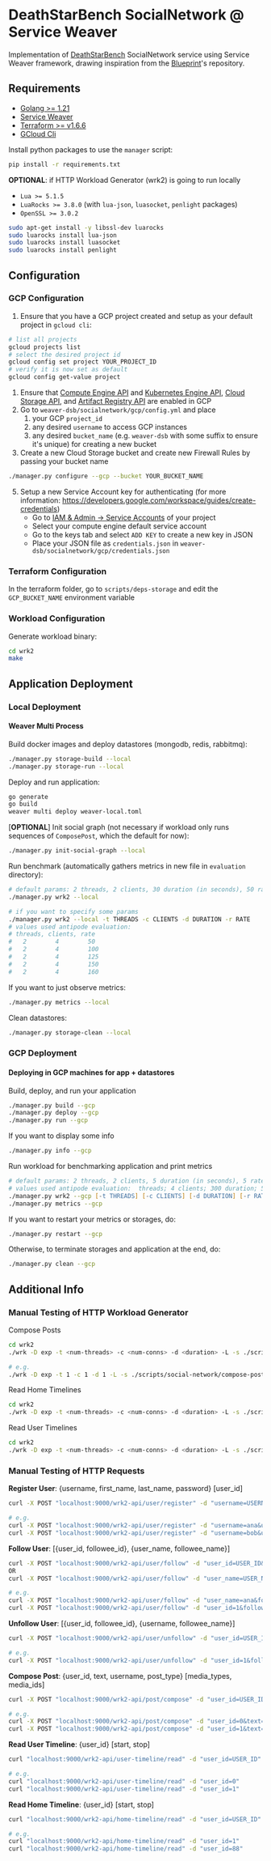 # DeathStarBench SocialNetwork @ Service Weaver

Implementation of [DeathStarBench](https://github.com/delimitrou/DeathStarBench) SocialNetwork service using Service Weaver framework, drawing inspiration from the [Blueprint](https://gitlab.mpi-sws.org/cld/blueprint)'s repository.

## Requirements

- [Golang >= 1.21](https://go.dev/doc/install)
- [Service Weaver](https://serviceweaver.dev/docs.html#installation)
- [Terraform >= v1.6.6](https://developer.hashicorp.com/terraform/tutorials/aws-get-started/install-cli)
- [GCloud Cli](https://cloud.google.com/sdk/docs/install)

Install python packages to use the `manager` script:
```zsh
pip install -r requirements.txt
```

**OPTIONAL**: if HTTP Workload Generator (wrk2) is going to run locally
- `Lua >= 5.1.5`
- `LuaRocks >= 3.8.0` (with `lua-json`, `luasocket`, `penlight` packages)
- `OpenSSL >= 3.0.2`

```zsh
sudo apt-get install -y libssl-dev luarocks
sudo luarocks install lua-json
sudo luarocks install luasocket
sudo luarocks install penlight
```

## Configuration

### GCP Configuration

1. Ensure that you have a GCP project created and setup as your default project in `gcloud cli`:
``` zsh
# list all projects
gcloud projects list
# select the desired project id
gcloud config set project YOUR_PROJECT_ID
# verify it is now set as default
gcloud config get-value project
```
1. Ensure that [Compute Engine API](https://console.cloud.google.com/marketplace/product/google/compute.googleapis.com) and [Kubernetes Engine API](https://console.cloud.google.com/marketplace/product/google/container.googleapis.com), [Cloud Storage API](https://console.cloud.google.com/marketplace/product/google/storage.googleapis.com), and [Artifact Registry API](https://console.cloud.google.com/marketplace/product/google/artifactregistry.googleapis.com) are enabled in GCP
2. Go to `weaver-dsb/socialnetwork/gcp/config.yml` and place
   1. your GCP `project_id`
   2. any desired `username` to access GCP instances
   3. any desired `bucket_name` (e.g. `weaver-dsb` with some suffix to ensure it's unique) for creating a new bucket
3. Create a new Cloud Storage bucket and create new Firewall Rules by passing your bucket name
``` zsh
./manager.py configure --gcp --bucket YOUR_BUCKET_NAME
```
5. Setup a new Service Account key for authenticating (for more information: https://developers.google.com/workspace/guides/create-credentials)
    - Go to [IAM & Admin -> Service Accounts](https://console.cloud.google.com/iam-admin/serviceaccounts) of your project
    - Select your compute engine default service account
    - Go to the keys tab and select `ADD KEY` to create a new key in JSON
    - Place your JSON file as `credentials.json` in `weaver-dsb/socialnetwork/gcp/credentials.json`

### Terraform Configuration

In the terraform folder, go to `scripts/deps-storage` and edit the `GCP_BUCKET_NAME` environment variable

### Workload Configuration

Generate workload binary:

```zsh
cd wrk2
make
```

## Application Deployment

### Local Deployment

#### Weaver Multi Process

Build docker images and deploy datastores (mongodb, redis, rabbitmq):
``` zsh
./manager.py storage-build --local
./manager.py storage-run --local
```

Deploy and run application:

``` zsh
go generate
go build
weaver multi deploy weaver-local.toml
```

[**OPTIONAL**] Init social graph (not necessary if workload only runs sequences of `ComposePost`, which the default for now):

``` zsh
./manager.py init-social-graph --local
```

Run benchmark (automatically gathers metrics in new file in `evaluation` directory):

``` zsh
# default params: 2 threads, 2 clients, 30 duration (in seconds), 50 rate
./manager.py wrk2 --local

# if you want to specify some params
./manager.py wrk2 --local -t THREADS -c CLIENTS -d DURATION -r RATE
# values used antipode evaluation:
# threads, clients, rate
#   2        4        50
#   2        4        100
#   2        4        125
#   2        4        150
#   2        4        160
```

If you want to just observe metrics:
``` zsh
./manager.py metrics --local
```

Clean datastores:
``` zsh
./manager.py storage-clean --local
```

### GCP Deployment

#### Deploying in GCP machines for app + datastores

Build, deploy, and run your application
``` zsh
./manager.py build --gcp
./manager.py deploy --gcp
./manager.py run --gcp
```

If you want to display some info
``` zsh
./manager.py info --gcp
```

Run workload for benchmarking application and print metrics
``` zsh
# default params: 2 threads, 2 clients, 5 duration (in seconds), 5 rate
# values used antipode evaluation:  threads; 4 clients; 300 duration; 50, 100, 125, 150, and 160 rates
./manager.py wrk2 --gcp [-t THREADS] [-c CLIENTS] [-d DURATION] [-r RATE]
./manager.py metrics --gcp
```

If you want to restart your metrics or storages, do:
``` zsh
./manager.py restart --gcp
```

Otherwise, to terminate storages and application at the end, do:

``` zsh
./manager.py clean --gcp
```

## Additional Info

### Manual Testing of HTTP Workload Generator

Compose Posts

```zsh
cd wrk2
./wrk -D exp -t <num-threads> -c <num-conns> -d <duration> -L -s ./scripts/social-network/compose-post.lua http://localhost:9000/wrk2-api/post/compose -R <reqs-per-sec>

# e.g.
./wrk -D exp -t 1 -c 1 -d 1 -L -s ./scripts/social-network/compose-post.lua http://localhost:9000/wrk2-api/post/compose -R 1
```

Read Home Timelines

```zsh
cd wrk2
./wrk -D exp -t <num-threads> -c <num-conns> -d <duration> -L -s ./scripts/social-network/read-home-timeline.lua http://localhost:9000/wrk2-api/home-timeline/read -R <reqs-per-sec>
```

Read User Timelines

```zsh
cd wrk2
./wrk -D exp -t <num-threads> -c <num-conns> -d <duration> -L -s ./scripts/social-network/read-user-timeline.lua http://localhost:9000/wrk2-api/user-timeline/read -R <reqs-per-sec>
```

### Manual Testing of HTTP Requests

**Register User**: {username, first_name, last_name, password} [user_id]

``` zsh
curl -X POST "localhost:9000/wrk2-api/user/register" -d "username=USERNAME&user_id=USER_ID&first_name=FIRST_NAME&last_name=LAST_NAME&password=PASSWORD"

# e.g.
curl -X POST "localhost:9000/wrk2-api/user/register" -d "username=ana&user_id=0&first_name=ana1&last_name=ana2&password=123"
curl -X POST "localhost:9000/wrk2-api/user/register" -d "username=bob&user_id=1&first_name=bob1&last_name=bob2&password=123"
```

**Follow User**: [{user_id, followee_id}, {user_name, followee_name}]

``` zsh
curl -X POST "localhost:9000/wrk2-api/user/follow" -d "user_id=USER_ID&followee_id=FOLLOWEE_ID"
OR
curl -X POST "localhost:9000/wrk2-api/user/follow" -d "user_name=USER_NAME&followee_name=FOLLOWEE_AME"

# e.g.
curl -X POST "localhost:9000/wrk2-api/user/follow" -d "user_name=ana&followee_name=bob"
curl -X POST "localhost:9000/wrk2-api/user/follow" -d "user_id=1&followee_id=0"
```

**Unfollow User**: [{user_id, followee_id}, {username, followee_name}]

``` zsh
curl -X POST "localhost:9000/wrk2-api/user/unfollow" -d "user_id=USER_ID&followee_id=FOLLOWEE_ID"

# e.g.
curl -X POST "localhost:9000/wrk2-api/user/unfollow" -d "user_id=1&followee_id=0"
```

**Compose Post**: {user_id, text, username, post_type} [media_types, media_ids]

``` zsh
curl -X POST "localhost:9000/wrk2-api/post/compose" -d "user_id=USER_ID&text=TEXT&username=USER_ID&post_type=POST_TYPE"

# e.g.
curl -X POST "localhost:9000/wrk2-api/post/compose" -d "user_id=0&text=helloworld_0&username=ana&post_type=0&media_types=["png"]&media_ids=[0]"
curl -X POST "localhost:9000/wrk2-api/post/compose" -d "user_id=1&text=helloworld_0&username=username_1&post_type=0&media_types=["png"]&media_ids=[0]"
```

**Read User Timeline**: {user_id} [start, stop]

``` zsh
curl "localhost:9000/wrk2-api/user-timeline/read" -d "user_id=USER_ID"

# e.g.
curl "localhost:9000/wrk2-api/user-timeline/read" -d "user_id=0"
curl "localhost:9000/wrk2-api/user-timeline/read" -d "user_id=1"
```

**Read Home Timeline**: {user_id} [start, stop]

``` zsh
curl "localhost:9000/wrk2-api/home-timeline/read" -d "user_id=USER_ID"

# e.g.
curl "localhost:9000/wrk2-api/home-timeline/read" -d "user_id=1"
curl "localhost:9000/wrk2-api/home-timeline/read" -d "user_id=88"
```
